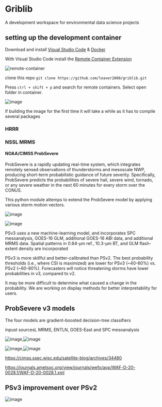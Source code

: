 # Griblib

A development workspace for environmental data science projects

## setting up the development container

Download and install [Visual Studio Code](https://code.visualstudio.com/download) & [Docker](https://docs.docker.com/desktop/windows/install/)

With Visual Studio Code install the [Remote Container Extension](https://code.visualstudio.com/docs/remote/containers)

![remote-container](https://user-images.githubusercontent.com/76945789/175545837-a64d5a5d-bc71-46e6-a3b0-f1f8b3f4f658.png)

clone this repo `git clone https://github.com/leaver2000/griblib.git`

Press `ctrl + shift + p` and search for remote containers.  Select open folder in container.

![image](https://user-images.githubusercontent.com/76945789/175546042-f5348dee-918a-4a74-8545-34c7a54acb29.png)

If building the image for the first time it will take a while as it has to compile several packages

### HRRR


### NSSL MRMS


#### NOAA/CIMSS ProbSevere 

ProbSevere is a rapidly updating real-time system, which integrates remotely sensed observations of thunderstorms and mesoscale NWP, producing short-term probabilistic guidance of future severity. Specifically, ProbSevere predicts the probabilities of severe hail, severe wind, tornado, or any severe weather in the next 60 minutes for every storm over the CONUS.

This python module attemps to extend the ProbSevere model by applying various storm motion vectors.


![image](https://user-images.githubusercontent.com/76945789/135806503-02ba51bd-9af2-499a-81b1-9089104fe9a1.png)


![image](https://user-images.githubusercontent.com/76945789/135806799-35f2f394-6e1c-4561-bedc-11a1171b23bc.png)


PSv3 uses a new machine-learning model, and incorporates SPC mesoanalysis, GOES-16 GLM, additional GOES-16 ABI data, and additional MRMS data.
Spatial patterns in 0.64-µm ref., 10.3-µm BT, and GLM flash-extent density are incorporated

PSv3 is more skillful and better-calibrated than PSv2.
The best probability thresholds (i.e., where CSI is maximized) are lower for PSv3 (~40-60%) vs. PSv2 (~60-80%).
Forecasters will notice threatening storms have lower probabilities in v3, compared to v2. 

It may be more difficult to determine what caused a change in the probability.
We are working on display methods for better interpretability for users.

## ProbSevere v3 models

The four models are gradient-boosted decision-tree classifiers

inpust sourcesL MRMS, ENTLN, GOES-East and SPC mesoanalysis


![image](https://user-images.githubusercontent.com/76945789/135807413-ab4a1e03-4b70-4889-aef2-3a77e5287d05.png),![image](https://user-images.githubusercontent.com/76945789/135807429-9da75b62-5a7d-4de5-9ba5-8d27011b0a91.png)

![image](https://user-images.githubusercontent.com/76945789/135807446-aea541f4-7c88-4cc7-8d2a-cb4708410603.png),![image](https://user-images.githubusercontent.com/76945789/135807455-ea2d5bef-b200-43b6-b5f9-b7870c925605.png)


https://cimss.ssec.wisc.edu/satellite-blog/archives/34480

https://journals.ametsoc.org/view/journals/wefo/aop/WAF-D-20-0028.1/WAF-D-20-0028.1.xml



## PSv3 improvement over PSv2


![image](https://user-images.githubusercontent.com/76945789/135807720-978cf8aa-93a0-4061-90a9-730785404d1d.png)
